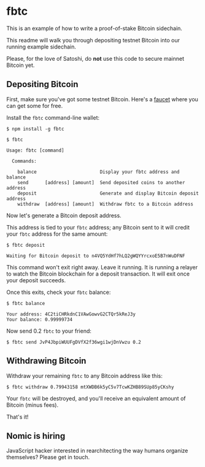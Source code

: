 # fbtc

This is an example of how to write a proof-of-stake Bitcoin sidechain.

This readme will walk you through depositing testnet Bitcoin into our running example sidechain.

Please, for the love of Satoshi, do **not** use this code to secure mainnet Bitcoin yet.

## Depositing Bitcoin

First, make sure you've got some testnet Bitcoin. Here's a [faucet](https://testnet-faucet.mempool.co/) where you can get some for free.

Install the `fbtc` command-line wallet:

```
$ npm install -g fbtc
```

```
$ fbtc

Usage: fbtc [command]

  Commands:
    
    balance                       Display your fbtc address and balance
    send      [address] [amount]  Send deposited coins to another address
    deposit                       Generate and display Bitcoin deposit address
    withdraw  [address] [amount]  Withdraw fbtc to a Bitcoin address
```

Now let's generate a Bitcoin deposit address.

This address is tied to your `fbtc` address; any Bitcoin sent to it will credit your `fbtc` address for the same amount:

```
$ fbtc deposit

Waiting for Bitcoin deposit to n4VQ5YdHf7hLQ2gWQYYrcxoE5B7nWuDFNF
```

This command won't exit right away. Leave it running. It is running a relayer to watch the Bitcoin blockchain for a deposit transaction. It will exit once your deposit succeeds.

Once this exits, check your `fbtc` balance:

```
$ fbtc balance

Your address: 4C2tiCHRkdnC1VAwGowvG2CTQr5kReJ3y
Your balance: 0.99999734
```

Now send 0.2 `fbtc` to your friend:

```
$ fbtc send JvP4JbpiWUUFgDVfX2f36wgi1wjDnVwzu 0.2
```

## Withdrawing Bitcoin

Withdraw your remaining `fbtc` to any Bitcoin address like this:

```
$ fbtc withdraw 0.79943158 mtXWDB6k5yC5v7TcwKZHB89SUp85yCKshy
```

Your `fbtc` will be destroyed, and you'll receive an equivalent amount of Bitcoin (minus fees).

That's it!

## Nomic is hiring

JavaScript hacker interested in rearchitecting the way humans organize themselves? Please get in touch.
